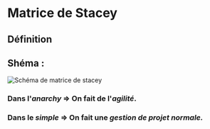 # Matrice de Stacey

## Définition


## Shéma :
![Schéma de matrice de stacey](file:///Users/matthieu/Dossier_CDA/GestionProjet/img/Capture%20d%E2%80%99e%CC%81cran%202022-11-09%20a%CC%80%2010.15.31.png)

### Dans l'***anarchy*** => On fait de l'***agilité***.
### Dans le ***simple*** => On fait une ***gestion de projet normale.***
